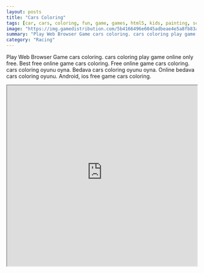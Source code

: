 ```yaml
---
layout: posts
title: "Cars Coloring"
tags: [car, cars, coloring, fun, game, games, html5, kids, painting, school, htm5, educative, free, online, games, oyna, game, free, games, play, play, games]
image: "https://img.gamedistribution.com/5b4166496e6045adbeae4e5a8fb83aca.jpg"
summary: "Play Web Browser Game cars coloring. cars coloring play game online only free. Best free online game cars coloring. Free online game cars coloring. cars coloring oyunu oyna. Bedava cars coloring oyunu oyna. Online bedava cars coloring oyunu. Android, ios free game cars coloring."
category: "Racing"
---
```


Play Web Browser Game cars coloring. cars coloring play game online only free. Best free online game cars coloring. Free online game cars coloring. cars coloring oyunu oyna. Bedava cars coloring oyunu oyna. Online bedava cars coloring oyunu. Android, ios free game cars coloring.

<iframe width="100%" height="480px;" src="https://html5.gamedistribution.com/5b4166496e6045adbeae4e5a8fb83aca/"></iframe>